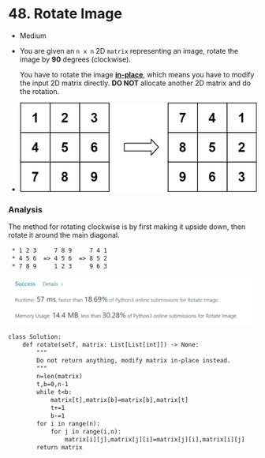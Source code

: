 # 48. Rotate Image

* Medium
*   You are given an `n x n` 2D `matrix` representing an image, rotate the image by **90** degrees (clockwise).

    You have to rotate the image [**in-place**](https://en.wikipedia.org/wiki/In-place\_algorithm), which means you have to modify the input 2D matrix directly. **DO NOT** allocate another 2D matrix and do the rotation.
* ![](<../.gitbook/assets/image (7) (1) (1) (1) (1).png>)

### Analysis

The method for rotating clockwise is by first making it upside down, then rotate it around the main diagonal.&#x20;

```
 * 1 2 3     7 8 9     7 4 1
 * 4 5 6  => 4 5 6  => 8 5 2
 * 7 8 9     1 2 3     9 6 3
```

![](<../.gitbook/assets/image (23) (1) (1) (1) (1).png>)

```
class Solution:
    def rotate(self, matrix: List[List[int]]) -> None:
        """
        Do not return anything, modify matrix in-place instead.
        """
        n=len(matrix)
        t,b=0,n-1
        while t<b:
            matrix[t],matrix[b]=matrix[b],matrix[t]
            t+=1
            b-=1
        for i in range(n):
            for j in range(i,n):
                matrix[i][j],matrix[j][i]=matrix[j][i],matrix[i][j]
        return matrix
```

